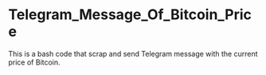 # Telegram_Message_Of_Bitcoin_Price
This is a bash code that scrap and send Telegram message with the current price of Bitcoin. 
